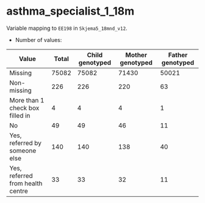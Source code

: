 # asthma_specialist_1_18m
Variable mapping to `EE198` in `Skjema5_18mnd_v12`.
- Number of values:

| Value | Total | Child genotyped | Mother genotyped | Father genotyped |
| ----- | ----- | --------------- | ---------------- | ---------------- |
| Missing | 75082 | 75082 | 71430 | 50021 |
| Non-missing | 226 | 226 | 220 | 63 |
| More than 1 check box filled in | 4 | 4 | 4 |1 |
| No | 49 | 49 | 46 |11 |
| Yes, referred by someone else | 140 | 140 | 138 |40 |
| Yes, referred from health centre | 33 | 33 | 32 |11 |



